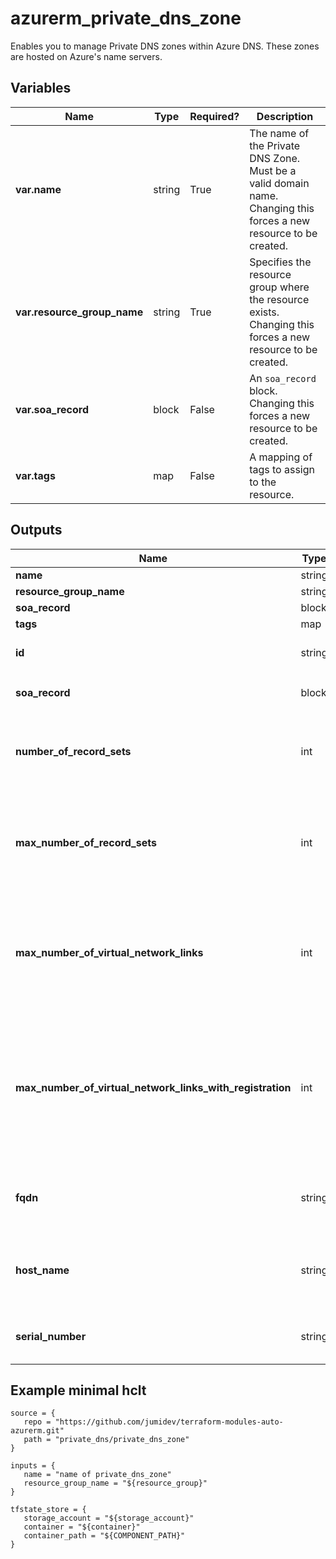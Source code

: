 # azurerm_private_dns_zone

Enables you to manage Private DNS zones within Azure DNS. These zones are hosted on Azure's name servers.

## Variables

| Name | Type | Required? |  Description |
| ---- | ---- | --------- |  ----------- |
| **var.name** | string | True | The name of the Private DNS Zone. Must be a valid domain name. Changing this forces a new resource to be created. | 
| **var.resource_group_name** | string | True | Specifies the resource group where the resource exists. Changing this forces a new resource to be created. | 
| **var.soa_record** | block | False | An `soa_record` block. Changing this forces a new resource to be created. | 
| **var.tags** | map | False | A mapping of tags to assign to the resource. | 



## Outputs

| Name | Type | Description |
| ---- | ---- | --------- | 
| **name** | string  | - | 
| **resource_group_name** | string  | - | 
| **soa_record** | block  | - | 
| **tags** | map  | - | 
| **id** | string  | The Private DNS Zone ID. | 
| **soa_record** | block  | A `soa_record` block. | 
| **number_of_record_sets** | int  | The current number of record sets in this Private DNS zone. | 
| **max_number_of_record_sets** | int  | The maximum number of record sets that can be created in this Private DNS zone. | 
| **max_number_of_virtual_network_links** | int  | The maximum number of virtual networks that can be linked to this Private DNS zone. | 
| **max_number_of_virtual_network_links_with_registration** | int  | The maximum number of virtual networks that can be linked to this Private DNS zone with registration enabled. | 
| **fqdn** | string  | The fully qualified domain name of the Record Set. | 
| **host_name** | string  | The domain name of the authoritative name server for the SOA record. | 
| **serial_number** | string  | The serial number for the SOA record. | 

## Example minimal hclt

```hcl
source = {
   repo = "https://github.com/jumidev/terraform-modules-auto-azurerm.git" 
   path = "private_dns/private_dns_zone" 
}

inputs = {
   name = "name of private_dns_zone" 
   resource_group_name = "${resource_group}" 
}

tfstate_store = {
   storage_account = "${storage_account}" 
   container = "${container}" 
   container_path = "${COMPONENT_PATH}" 
}


```